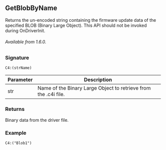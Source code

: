## GetBlobByName

Returns the un-encoded string containing the firmware update data of the specified BLOB (Binary Large Object). This API should not be invoked during OnDriverInit.

###### Available from 1.6.0.


### Signature

`C4:(strName)`


| Parameter | Description |
| --- | --- |
| str | Name of the Binary Large Object to retrieve from the .c4i file. |


### Returns
Binary data from the driver file.


### Example

`C4:("Blob1")`